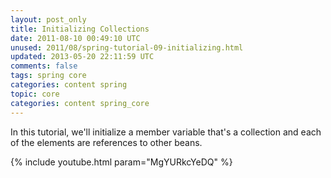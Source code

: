 ```yaml
---           
layout: post_only
title: Initializing Collections
date: 2011-08-10 00:49:10 UTC
unused: 2011/08/spring-tutorial-09-initializing.html
updated: 2013-05-20 22:11:59 UTC
comments: false
tags: spring core
categories: content spring
topic: core
categories: content spring_core
---
```


In this tutorial, we'll initialize a member variable that's a collection and each of the elements are references to other beans.

{% include youtube.html param="MgYURkcYeDQ" %}